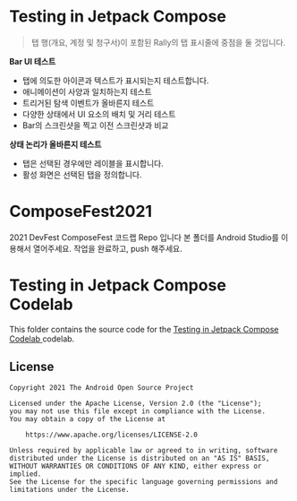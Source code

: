 # Testing in Jetpack Compose

> 탭 행(개요, 계정 및 청구서)이 포함된 Rally의 탭 표시줄에 중점을 둘 것입니다.

**Bar UI 테스트**
- 탭에 의도한 아이콘과 텍스트가 표시되는지 테스트합니다.
- 애니메이션이 사양과 일치하는지 테스트
- 트리거된 탐색 이벤트가 올바른지 테스트
- 다양한 상태에서 UI 요소의 배치 및 거리 테스트
- Bar의 스크린샷을 찍고 이전 스크린샷과 비교

**상태 논리가 올바른지 테스트**
- 탭은 선택된 경우에만 레이블을 표시합니다.
- 활성 화면은 선택된 탭을 정의합니다.




# ComposeFest2021
2021 DevFest ComposeFest 코드랩 Repo 입니다
본 폴더를 Android Studio를 이용해서 열어주세요.
작업을 완료하고, push 해주세요.

# Testing in Jetpack Compose Codelab

This folder contains the source code for the
[Testing in Jetpack Compose Codelab ](https://developer.android.com/codelabs/jetpack-compose-testing)
codelab.

## License
```
Copyright 2021 The Android Open Source Project

Licensed under the Apache License, Version 2.0 (the "License");
you may not use this file except in compliance with the License.
You may obtain a copy of the License at

    https://www.apache.org/licenses/LICENSE-2.0

Unless required by applicable law or agreed to in writing, software
distributed under the License is distributed on an "AS IS" BASIS,
WITHOUT WARRANTIES OR CONDITIONS OF ANY KIND, either express or implied.
See the License for the specific language governing permissions and
limitations under the License.
```
